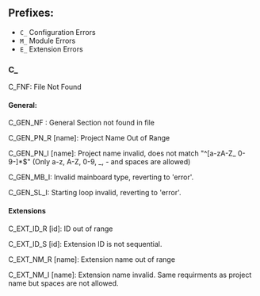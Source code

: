 ## Prefixes:
- ``C_``  Configuration Errors
- ``M_``  Module Errors
- ``E_``  Extension Errors

### C_
C_FNF: File Not Found

#### General:
C_GEN_NF  : General Section not found in file

C_GEN_PN_R [name]: Project Name Out of Range

C_GEN_PN_I [name]: Project name invalid, does not match "^[a-zA-Z_ 0-9-]*$" (Only a-z, 
A-Z, 0-9, _, - and spaces are allowed)

C_GEN_MB_I: Invalid mainboard type, reverting to 'error'.

C_GEN_SL_I: Starting loop invalid, reverting to 'error'.


#### Extensions

C_EXT_ID_R [id]: ID out of range

C_EXT_ID_S [id]: Extension ID is not sequential.

C_EXT_NM_R [name]: Extension name out of range

C_EXT_NM_I [name]: Extension name invalid. Same requirments as project name but spaces
are not allowed.